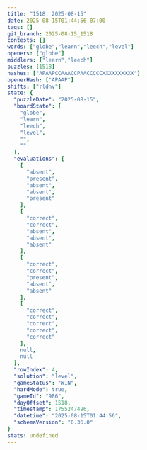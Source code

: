 ```yaml
---
title: "1518: 2025-08-15"
date: 2025-08-15T01:44:56-07:00
tags: []
git_branch: 2025-08-15_1518
contests: []
words: ["globe","learn","leech","level"]
openers: ["globe"]
middlers: ["learn","leech"]
puzzles: [1518]
hashes: ["APAAPCCAAACCPAACCCCCXXXXXXXXXX"]
openerHash: ["APAAP"]
shifts: ["rldnv"]
state: {
  "puzzleDate": "2025-08-15",
  "boardState": [
    "globe",
    "learn",
    "leech",
    "level",
    "",
    ""
  ],
  "evaluations": [
    [
      "absent",
      "present",
      "absent",
      "absent",
      "present"
    ],
    [
      "correct",
      "correct",
      "absent",
      "absent",
      "absent"
    ],
    [
      "correct",
      "correct",
      "present",
      "absent",
      "absent"
    ],
    [
      "correct",
      "correct",
      "correct",
      "correct",
      "correct"
    ],
    null,
    null
  ],
  "rowIndex": 4,
  "solution": "level",
  "gameStatus": "WIN",
  "hardMode": true,
  "gameId": "986",
  "dayOffset": 1518,
  "timestamp": 1755247496,
  "datetime": "2025-08-15T01:44:56",
  "schemaVersion": "0.36.0"
}
stats: undefined
---
```

<!-- more -->
